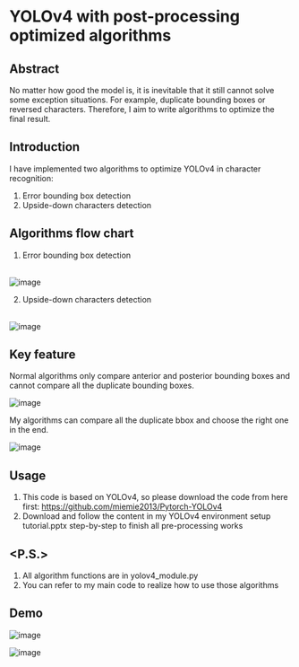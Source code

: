 # YOLOv4 with post-processing optimized algorithms

## Abstract

No matter how good the model is, it is inevitable that it still cannot solve some exception situations. For example, duplicate bounding boxes or reversed characters.
Therefore, I aim to write algorithms to optimize the final result.

## Introduction

I have implemented two algorithms to optimize YOLOv4 in character recognition:

1. Error bounding box detection
2. Upside-down characters detection

## Algorithms flow chart
1. Error bounding box detection

<br>![image](https://user-images.githubusercontent.com/56544982/143669533-6ad3ec75-0dc5-4169-8611-a6282046d658.png)

2. Upside-down characters detection

<br>![image](https://user-images.githubusercontent.com/56544982/143669545-e44f7c3e-2766-425a-ba11-9f8fbafbb44e.png)

## Key feature

Normal algorithms only compare anterior and posterior bounding boxes and cannot compare all the duplicate bounding boxes. 

![image](https://user-images.githubusercontent.com/56544982/143669646-9175078c-9404-49a0-92bb-b7ff4fe58d0e.png)

My algorithms can compare all the duplicate bbox and choose the right one in the end.

![image](https://user-images.githubusercontent.com/56544982/143669663-60761717-52d0-448e-8ed4-d280bafa1e51.png)

## Usage
1. This code is based on YOLOv4, so please download the code from here first: https://github.com/miemie2013/Pytorch-YOLOv4
2. Download and follow the content in my YOLOv4 environment setup tutorial.pptx step-by-step to finish all pre-processing works

## <P.S.>
1. All algorithm functions are in yolov4_module.py
2. You can refer to my main code to realize how to use those algorithms

## Demo

![image](https://user-images.githubusercontent.com/56544982/143669714-b851c601-5408-4881-ae39-68146f9ae6da.png)

![image](https://user-images.githubusercontent.com/56544982/143669733-fd1a7cf0-0cb8-42d4-a5f1-52cd3b31f0ae.png)



